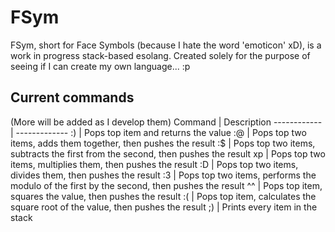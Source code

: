 # FSym
FSym, short for Face Symbols (because I hate the word 'emoticon' xD), is a work in progress stack-based esolang. Created solely for the purpose of seeing if I can create my own language... :p


## Current commands
(More will be added as I develop them)
Command | Description
------------ | -------------
:) | Pops top item and returns the value
:@ | Pops top two items, adds them together, then pushes the result
:$ | Pops top two items, subtracts the first from the second, then pushes the result
xp | Pops top two items, multiplies them, then pushes the result
:D | Pops top two items, divides them, then pushes the result
:3 | Pops top two items, performs the modulo of the first by the second, then pushes the result
^^ | Pops top item, squares the value, then pushes the result
:( | Pops top item, calculates the square root of the value, then pushes the result
;) | Prints every item in the stack